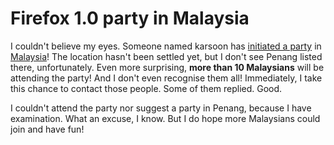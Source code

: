 Firefox 1.0 party in Malaysia
===

I couldn't believe my eyes. Someone named karsoon has [initiated a party](http://openforce.at/mozparty2/?party=210 "It's your web taking back day! Firefox 1.0 Rules.") in [Malaysia](http://openforce.at/mozparty2/?view=MY "Parties in Malaysia")! The location hasn't been settled yet, but I don't see Penang listed there, unfortunately. Even more surprising, **more than 10 Malaysians** will be attending the party! And I don't even recognise them all! Immediately, I take this chance to contact those people. Some of them replied. Good.

I couldn't attend the party nor suggest a party in Penang, because I have examination. What an excuse, I know. But I do hope more Malaysians could join and have fun!